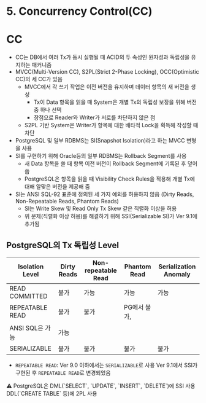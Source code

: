 # 5. Concurrency Control(CC)

# CC

- CC는 DB에서 여러 Tx가 동시 실행될 때 ACID의 두 속성인 원자성과 독립성을 유지하는 매커니즘
- MVCC(Multi-Version CC), S2PL(Strict 2-Phase Locking), OCC(Optimistic CC)의 세 CC가 있음
    - MVCC에서 각 쓰기 작업은 이전 버전을 유지하며 데이터 항목의 새 버전을 생성
        - Tx이 Data 항목을 읽을 때 System은 개별 Tx의 독립성 보장을 위해 버전 중 하나 선택
        - 장점으로 Reader와 Writer가 서로를 차단하지 않은 점
    - S2PL 기반 System은 Writer가 항목에 대한 배타적 Lock을 획득해 작성할 때 차단
- PostgreSQL 및 일부 RDBMS는 SI(Snapshot Isolation)라고 하는 MVCC 변형을 사용
- SI를 구현하기 위해 Oracle등의 일부 RDBMS는 Rollback Segment를 사용
    - 새 Data 항목을 쓸 때 항목 이전 버전이 Rollback Segment에 기록된 후 덮어씀
    - PostgreSQL은 항목을 읽을 때 Visibility Check Rules을 적용해 개별 Tx에 대해 알맞은 버전을 제공해 줌
- SI는 ANSI SQL-92 표준에 정의된 세 가지 예외를 허용하지 않음
(Dirty Reads, Non-Repeatable Reads, Phantom Reads)
    - SI는 Write Skew 및 Read Only Tx Skew 같은 직렬화 이상을 허용
    - 위 문제(직렬화 이상 허용)를 해결하기 위해 SSI(Serializable SI)가 Ver 9.1에 추가됨

## PostgreSQL의 Tx 독립성 Level

| Isolation Level | Dirty Reads | Non-repeatable Read | Phantom Read | Serialization Anomaly |
| --- | --- | --- | --- | --- |
| READ COMMITTED | 불가 | 가능 | 가능 | 가능 |
| REPEATABLE READ | 불가 | 불가 | PG에서 불가,
ANSI SQL은 가능 | 가능 |
| SERIALIZABLE | 불가 | 불가 | 불가 | 불가 |
- `REPEATABLE READ`: Ver 9.0 이하에서는 `SERIALIZABLE`로 사용
Ver 9.1에서 SSI가 구현된 후 `REPEATABLE READ`로 변경되었음

<aside>
⚠️ PostgreSQL은 DML(`SELECT`, `UPDATE`, `INSERT`, `DELETE`)에 SSI 사용
DDL(`CREATE TABLE` 등)에 2PL 사용

</aside>